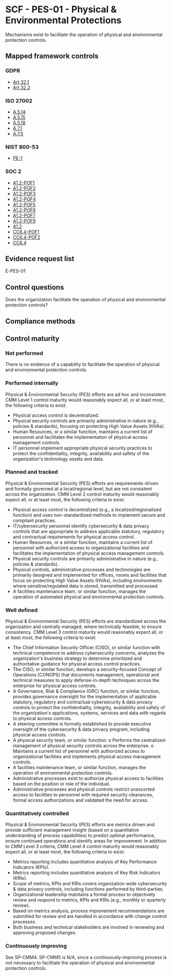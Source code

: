 # SCF - PES-01 - Physical & Environmental Protections
Mechanisms exist to facilitate the operation of physical and environmental protection controls.
## Mapped framework controls
### GDPR
- [Art 32.1](../gdpr/art32.md#Article-321)
- [Art 32.2](../gdpr/art32.md#Article-322)

### ISO 27002
- [A.5.14](../iso27002/a-5.md#a514)
- [A.5.15](../iso27002/a-5.md#a515)
- [A.5.18](../iso27002/a-5.md#a518)
- [A.7.1](../iso27002/a-7.md#a71)
- [A.7.5](../iso27002/a-7.md#a75)

### NIST 800-53
- [PE-1](../nist80053/pe-1.md)

### SOC 2
- [A1.2-POF1](../soc2/a12-pof1.md)
- [A1.2-POF2](../soc2/a12-pof2.md)
- [A1.2-POF3](../soc2/a12-pof3.md)
- [A1.2-POF4](../soc2/a12-pof4.md)
- [A1.2-POF5](../soc2/a12-pof5.md)
- [A1.2-POF6](../soc2/a12-pof6.md)
- [A1.2-POF7](../soc2/a12-pof7.md)
- [A1.2-POF9](../soc2/a12-pof9.md)
- [A1.2](../soc2/a12.md)
- [CC6.4-POF1](../soc2/cc64-pof1.md)
- [CC6.4-POF2](../soc2/cc64-pof2.md)
- [CC6.4](../soc2/cc64.md)

## Evidence request list
E-PES-01

## Control questions
Does the organization facilitate the operation of physical and environmental protection controls?

## Compliance methods


## Control maturity
### Not performed
There is no evidence of a capability to facilitate the operation of physical and environmental protection controls.

### Performed internally
Physical & Environmental Security (PES) efforts are ad hoc and inconsistent. CMM Level 1 control maturity would reasonably expect all, or at least most, the following criteria to exist:
- Physical access control is decentralized.
- Physical security controls are primarily administrative in nature (e.g., policies & standards), focusing on protecting High Value Assets (HVAs).
- Human Resources, or a similar function, maintains a current list of personnel and facilitates the implementation of physical access management controls.
- IT personnel implement appropriate physical security practices to protect the confidentiality, integrity, availability and safety of the organization's technology assets and data.

### Planned and tracked
Physical & Environmental Security (PES) efforts are requirements-driven and formally governed at a local/regional level, but are not consistent across the organization. CMM Level 2 control maturity would reasonably expect all, or at least most, the following criteria to exist:
- Physical access control is decentralized (e.g., a localized/regionalized function) and uses non-standardized methods to implement secure and compliant practices.
- IT/cybersecurity personnel identify cybersecurity & data privacy controls that are appropriate to address applicable statutory, regulatory and contractual requirements for physical access control.
- Human Resources, or a similar function, maintains a current list of personnel with authorized access to organizational facilities and facilitates the implementation of physical access management controls.
- Physical security controls are primarily administrative in nature (e.g., policies & standards).
- Physical controls, administrative processes and technologies are primarily designed and implemented for offices, rooms and facilities that focus on protecting High Value Assets (HVAs), including environments where sensitive/regulated data is stored, transmitted and processed.
- A facilities maintenance team, or similar function, manages the operation of automated physical and environmental protection controls.

### Well defined
Physical & Environmental Security (PES) efforts are standardized across the organization and centrally managed, where technically feasible, to ensure consistency. CMM Level 3 control maturity would reasonably expect all, or at least most, the following criteria to exist:
- The Chief Information Security Officer (CISO), or similar function with technical competence to address cybersecurity concerns, analyzes the organization's business strategy to determine prioritized and authoritative guidance for physical access control practices.
- The CISO, or similar function, develops a security-focused Concept of Operations (CONOPS) that documents management, operational and technical measures to apply defense-in-depth techniques across the enterprise for physical access controls.
- A Governance, Risk & Compliance (GRC) function, or similar function, provides governance oversight for the implementation of applicable statutory, regulatory and contractual cybersecurity & data privacy controls to protect the confidentiality, integrity, availability and safety of the organization's applications, systems, services and data with regards to physical access controls.
- A steering committee is formally established to provide executive oversight of the cybersecurity & data privacy program, including physical access controls.
- A physical security team, or similar function:
o	Performs the centralized-management of physical security controls across the enterprise.
o	Maintains a current list of personnel with authorized access to organizational facilities and implements physical access management controls.
- A facilities maintenance team, or similar function, manages the operation of environmental protection controls.
- Administrative processes exist to authorize physical access to facilities based on the position or role of the individual.
- Administrative processes and physical controls restrict unescorted access to facilities to personnel with required security clearances, formal access authorizations and validated the need for access.

### Quantitatively controlled
Physical & Environmental Security (PES) efforts are metrics driven and provide sufficient management insight (based on a quantitative understanding of process capabilities) to predict optimal performance, ensure continued operations and identify areas for improvement. In addition to CMM Level 3 criteria, CMM Level 4 control maturity would reasonably expect all, or at least most, the following criteria to exist:
- Metrics reporting includes quantitative analysis of Key Performance Indicators (KPIs).
- Metrics reporting includes quantitative analysis of Key Risk Indicators (KRIs).
- Scope of metrics, KPIs and KRIs covers organization-wide cybersecurity & data privacy controls, including functions performed by third-parties.
- Organizational leadership maintains a formal process to objectively review and respond to metrics, KPIs and KRIs (e.g., monthly or quarterly review).
- Based on metrics analysis, process improvement recommendations are submitted for review and are handled in accordance with change control processes.
- Both business and technical stakeholders are involved in reviewing and approving proposed changes.

### Continuously improving
See SP-CMM4. SP-CMM5 is N/A, since a continuously-improving process is not necessary to facilitate the operation of physical and environmental protection controls.

